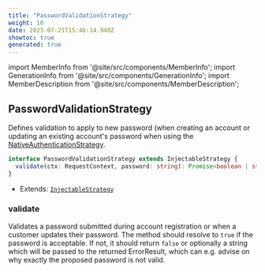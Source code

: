 ```yaml
---
title: "PasswordValidationStrategy"
weight: 10
date: 2023-07-21T15:46:14.940Z
showtoc: true
generated: true
---
```

<!-- This file was generated from the Vendure source. Do not modify. Instead, re-run the "docs:build" script -->
import MemberInfo from '@site/src/components/MemberInfo';
import GenerationInfo from '@site/src/components/GenerationInfo';
import MemberDescription from '@site/src/components/MemberDescription';


## PasswordValidationStrategy

<GenerationInfo sourceFile="packages/core/src/config/auth/password-validation-strategy.ts" sourceLine="12" packageName="@vendure/core" since="1.5.0" />

Defines validation to apply to new password (when creating an account or updating an existing account's
password when using the <a href='/reference/typescript-api/auth/native-authentication-strategy#nativeauthenticationstrategy'>NativeAuthenticationStrategy</a>.

```ts title="Signature"
interface PasswordValidationStrategy extends InjectableStrategy {
  validate(ctx: RequestContext, password: string): Promise<boolean | string> | boolean | string;
}
```
* Extends: <code><a href='/reference/typescript-api/common/injectable-strategy#injectablestrategy'>InjectableStrategy</a></code>



<div className="members-wrapper">

### validate

<MemberInfo kind="method" type="(ctx: <a href='/reference/typescript-api/request/request-context#requestcontext'>RequestContext</a>, password: string) => Promise&#60;boolean | string&#62; | boolean | string"  since="1.5.0"  />

Validates a password submitted during account registration or when a customer updates their password.
The method should resolve to `true` if the password is acceptable. If not, it should return `false` or
optionally a string which will be passed to the returned ErrorResult, which can e.g. advise on why
exactly the proposed password is not valid.


</div>

